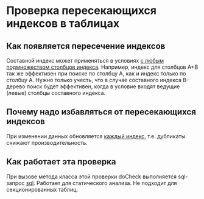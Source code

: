 # Проверка пересекающихся индексов в таблицах

## Как появляется пересечение индексов
Составной индекс может применяться в условиях [с любым подмножеством столбцов индекса](https://postgrespro.ru/docs/postgresql/17/indexes-multicolumn).
Например, индекс для столбцов А+В так же эффективен при поиске по столбцу А, как и индекс только по столбцу А.
Нужно только учесть, что в случае составного индекса B-дерево поиск будет эффективен, когда в условие входят ведущие (левые) столбцы составного индекса.

## Почему надо избавляться от пересекающихся индексов
При изменении данных обновляется [каждый индекс](https://postgrespro.ru/docs/postgresql/17/btree), т.е. дубликаты снижают производительность.

## Как работает эта проверка
При вызове метода класса этой проверки doCheck выполняется sql-запрос [sql](https://github.com/mfvanek/pg-index-health-sql/blob/master/sql/intersected_indexes.sql).
Работает для статического анализа.
Не подходит для секционированных таблиц.
